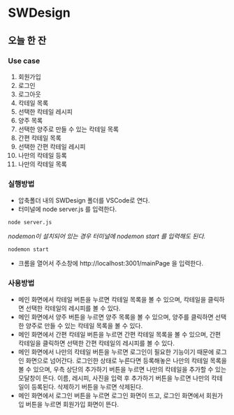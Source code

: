 # SWDesign
## 오늘 한 잔
### Use case
1. 회원가입
2. 로그인
3. 로그아웃
4. 칵테일 목록
5. 선택한 칵테일 레시피
6. 양주 목록
7. 선택한 양주로 만들 수 있는 칵테일 목록
8. 간편 칵테일 목록
9. 선택한 간편 칵테일 레시피
10. 나만의 칵테일 등록
11. 나만의 칵테일 목록

### 실행방법
* 압축폴더 내의 SWDesign 폴더를  VSCode로 연다.
* 터미널에 node server.js 를 입력한다.
```
node server.js
```
 *nodemon이 설치되어 있는 경우 터미널에 nodemon start 를 입력해도 된다.*
 ```
 nodemon start
 ```
* 크롬을 열어서 주소창에 http://localhost:3001/mainPage 을 입력한다.
 
### 사용방법
* 메인 화면에서 칵테일 버튼을 누르면 칵테일 목록을 볼 수 있으며, 칵테일을 클릭하면 선택한 칵테일의 레시피를 볼 수 있다.
* 메인 화면에서 양주 버튼을 누르면 양주 목록을 볼 수 있으며, 양주를 클릭하면 선택한 양주로 만들 수 있는 칵테일 목록을 볼 수 있다.
* 메인 화면에서 간편 칵테일 버튼을 누르면 간편 칵테일 목록을 볼 수 있으며, 간편 칵테일을 클릭하면 선택한 간편 칵테일의 레시피를 볼 수 있다.
* 메인 화면에서 나만의 칵테일 버튼을 누르면 로그인이 필요한 기능이기 때문에 로그인 화면으로 넘어간다. 로그인한 상태로 누른다면 등록해놓은 나만의 칵테일 목록을 볼 수 있으며, 우측 상단의 추가하기 버튼을 누르면 나만의 칵테일을 추가할 수 있는 모달창이 뜬다. 이름, 레시피, 사진을 입력 후 추가하기 버튼을 누르면 나만의 칵테일이 등록된다. 삭제하기 버튼을 누르면 삭제된다.
* 메인 화면에서 로그인 버튼을 누르면 로그인 화면이 뜨고, 로그인 화면에서 회원가입 버튼을 누르면 회원가입 화면이 뜬다. 
